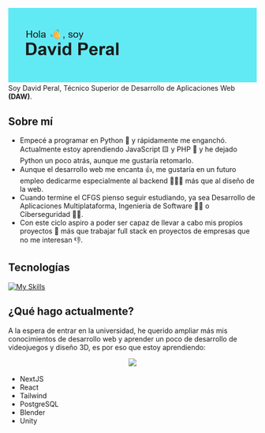 ![image info](./header.png)
Soy David Peral, Técnico Superior de Desarrollo de Aplicaciones Web **(DAW)**.

## Sobre mí
- Empecé a programar en Python 🐍 y rápidamente me enganchó. Actualmente estoy aprendiendo JavaScript 🟨 y PHP 🐘 y he dejado Python un poco atrás, aunque me gustaría retomarlo.
- Aunque el desarrollo web me encanta 👍, me gustaría en un futuro empleo dedicarme especialmente al backend 🧑🏻‍💻 más que al diseño de la web.
- Cuando termine el CFGS pienso seguir estudiando, ya sea Desarrollo de Aplicaciones Multiplataforma, Ingeniería de Software 🧑‍💻 o Ciberseguridad 🕵️‍♂️.
- Con este ciclo aspiro a poder ser capaz de llevar a cabo mis propios proyectos 💪 más que trabajar full stack en proyectos de empresas que no me interesan 👎.

## Tecnologías
[![My Skills](https://skillicons.dev/icons?i=js,jquery,html,css,php,mysql,github)](https://skillicons.dev)

## ¿Qué hago actualmente?
A la espera de entrar en la universidad, he querido ampliar más mis conocimientos de desarrollo web y aprender un poco de desarrollo de videojuegos y diseño 3D, es por eso que estoy aprendiendo:
<p align="center">
  <a href="https://skillicons.dev">
    <img src="https://skillicons.dev/icons?i=nextjs,react,tailwind,postgres,blender,unity" />
  </a>
</p>

* NextJS
* React
* Tailwind
* PostgreSQL
* Blender
* Unity
